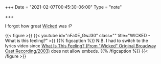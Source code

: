 +++
Date = "2021-02-07T00:45:30-06:00"
Type = "note"

+++

I forgot how great [Wicked](https://album.link/i/1440802426) was :P

{{< figure >}}
{{< youtube id="nFa0E_GwJ30" class="" title="WICKED - What is this feeling?" >}}
{{% figcaption %}}
N.B. I had to switch to the lyrics video since [What Is This Feeling? (From "Wicked" Original Broadway Cast Recording/2003)](https://www.youtube.com/watch?v=dk3H2yvsH-U) does not allow embeds.
{{% /figcaption %}}
{{< /figure >}}
